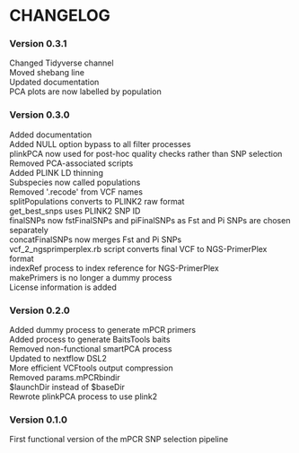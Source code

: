 # CHANGELOG  
### Version 0.3.1  
Changed Tidyverse channel  
Moved shebang line  
Updated documentation  
PCA plots are now labelled by population  

### Version 0.3.0  
Added documentation  
Added NULL option bypass to all filter processes  
plinkPCA now used for post-hoc quality checks rather than SNP selection  
Removed PCA-associated scripts  
Added PLINK LD thinning  
Subspecies now called populations  
Removed '.recode' from VCF names  
splitPopulations converts to PLINK2 raw format  
get_best_snps uses PLINK2 SNP ID  
finalSNPs now fstFinalSNPs and piFinalSNPs as Fst and Pi SNPs are chosen separately  
concatFinalSNPs now merges Fst and Pi SNPs  
vcf_2_ngsprimperplex.rb script converts final VCF to NGS-PrimerPlex format  
indexRef process to index reference for NGS-PrimerPlex  
makePrimers is no longer a dummy process  
License information is added  

### Version 0.2.0  
Added dummy process to generate mPCR primers  
Added process to generate BaitsTools baits  
Removed non-functional smartPCA process  
Updated to nextflow DSL2  
More efficient VCFtools output compression  
Removed params.mPCRbindir  
$launchDir instead of $baseDir  
Rewrote plinkPCA process to use plink2  

### Version 0.1.0  
First functional version of the mPCR SNP selection pipeline  
